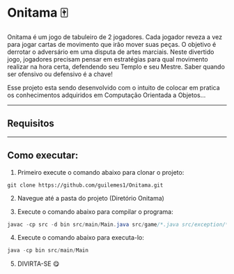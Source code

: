 # Onitama 🀄

Onitama é um jogo de tabuleiro de 2 jogadores. Cada jogador reveza a vez para jogar cartas de movimento que irão mover suas peças. O objetivo é derrotar o adversário em uma disputa de artes marciais. Neste divertido jogo, jogadores precisam pensar em estratégias para qual movimento realizar na hora certa, defendendo seu Templo e seu Mestre. Saber quando ser
ofensivo ou defensivo é a chave!

Esse projeto esta sendo desenvolvido com o intuito de colocar em pratica os conhecimentos adquiridos em Computação Orientada a Objetos...

---
## Requisitos


---

## Como executar:

1. Primeiro execute o comando abaixo para clonar o projeto:

```
git clone https://github.com/guilemes1/Onitama.git
```

2. Navegue até a pasta do projeto (Diretório Onitama)

3. Execute o comando abaixo para compilar o programa:

```java
javac -cp src -d bin src/main/Main.java src/game/*.java src/exception/*.java
```

4. Execute o comando abaixo para executa-lo:

```java
java -cp bin src/main/Main
```

5. DIVIRTA-SE 😋
